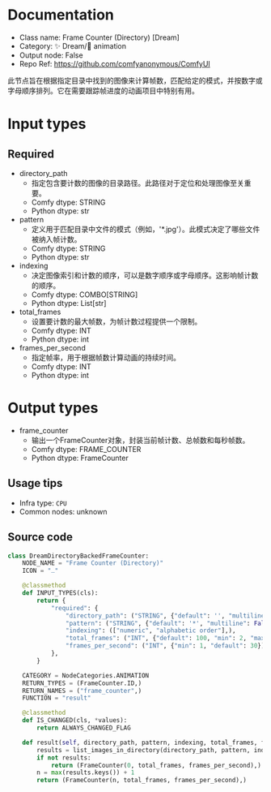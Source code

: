 
# Documentation
- Class name: Frame Counter (Directory) [Dream]
- Category: ✨ Dream/🎥 animation
- Output node: False
- Repo Ref: https://github.com/comfyanonymous/ComfyUI

此节点旨在根据指定目录中找到的图像来计算帧数，匹配给定的模式，并按数字或字母顺序排列。它在需要跟踪帧进度的动画项目中特别有用。

# Input types
## Required
- directory_path
    - 指定包含要计数的图像的目录路径。此路径对于定位和处理图像至关重要。
    - Comfy dtype: STRING
    - Python dtype: str
- pattern
    - 定义用于匹配目录中文件的模式（例如，'*.jpg'）。此模式决定了哪些文件被纳入帧计数。
    - Comfy dtype: STRING
    - Python dtype: str
- indexing
    - 决定图像索引和计数的顺序，可以是数字顺序或字母顺序。这影响帧计数的顺序。
    - Comfy dtype: COMBO[STRING]
    - Python dtype: List[str]
- total_frames
    - 设置要计数的最大帧数，为帧计数过程提供一个限制。
    - Comfy dtype: INT
    - Python dtype: int
- frames_per_second
    - 指定帧率，用于根据帧数计算动画的持续时间。
    - Comfy dtype: INT
    - Python dtype: int

# Output types
- frame_counter
    - 输出一个FrameCounter对象，封装当前帧计数、总帧数和每秒帧数。
    - Comfy dtype: FRAME_COUNTER
    - Python dtype: FrameCounter


## Usage tips
- Infra type: `CPU`
- Common nodes: unknown


## Source code
```python
class DreamDirectoryBackedFrameCounter:
    NODE_NAME = "Frame Counter (Directory)"
    ICON = "⚋"

    @classmethod
    def INPUT_TYPES(cls):
        return {
            "required": {
                "directory_path": ("STRING", {"default": '', "multiline": False}),
                "pattern": ("STRING", {"default": '*', "multiline": False}),
                "indexing": (["numeric", "alphabetic order"],),
                "total_frames": ("INT", {"default": 100, "min": 2, "max": 24 * 3600 * 60}),
                "frames_per_second": ("INT", {"min": 1, "default": 30}),
            },
        }

    CATEGORY = NodeCategories.ANIMATION
    RETURN_TYPES = (FrameCounter.ID,)
    RETURN_NAMES = ("frame_counter",)
    FUNCTION = "result"

    @classmethod
    def IS_CHANGED(cls, *values):
        return ALWAYS_CHANGED_FLAG

    def result(self, directory_path, pattern, indexing, total_frames, frames_per_second):
        results = list_images_in_directory(directory_path, pattern, indexing == "alphabetic order")
        if not results:
            return (FrameCounter(0, total_frames, frames_per_second),)
        n = max(results.keys()) + 1
        return (FrameCounter(n, total_frames, frames_per_second),)

```
